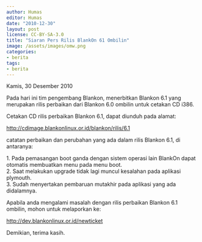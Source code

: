 ```yaml
---
author: Humas
editor: Humas
date: "2010-12-30"
layout: post
license: CC-BY-SA-3.0
title: "Siaran Pers Rilis BlankOn 61 Ombilin"
image: /assets/images/omw.png
categories:
- berita
tags:
- berita
---
```


Kamis, 30 Desember 2010  
  
Pada hari ini tim pengembang Blankon, menerbitkan Blankon 6.1 yang merupakan
rilis perbaikan dari Blankon 6.0 ombilin untuk cetakan CD i386.  
  
Cetakan CD rilis perbaikan Blankon 6.1, dapat diunduh pada alamat:  
  
<http://cdimage.blankonlinux.or.id/blankon/rilis/6.1>  
  
catatan perbaikan dan perubahan yang ada dalam rilis Blankon 6.1, di
antaranya:  
  
1\. Pada pemasangan boot ganda dengan sistem operasi lain BlankOn dapat
otomatis membuatkan menu pada menu boot.  
2\. Saat melakukan upgrade tidak lagi muncul kesalahan pada aplikasi plymouth.  
3\. Sudah menyertakan pembaruan mutakhir pada aplikasi yang ada didalamnya.  
  
Apabila anda mengalami masalah dengan rilis perbaikan Blankon 6.1 ombilin,
mohon untuk melaporkan ke:  
  
<http://dev.blankonlinux.or.id/newticket>  
  
  
  
Demikian, terima kasih.


    